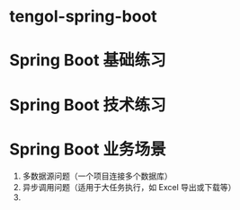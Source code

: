 # tengol-spring-boot

# Spring Boot 基础练习

# Spring Boot 技术练习

# Spring Boot 业务场景
1. 多数据源问题（一个项目连接多个数据库）
2. 异步调用问题（适用于大任务执行，如 Excel 导出或下载等）
3. 